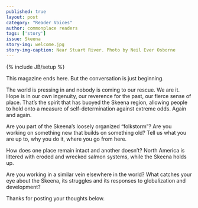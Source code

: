 ```yaml
---
published: true
layout: post
category: "Reader Voices"
author: commonplace readers
tags: ['story']
issue: Skeena
story-img: welcome.jpg
story-img-caption: Near Stuart River. Photo by Neil Ever Osborne
---
```

{% include JB/setup %}

This magazine ends here. But the conversation is just beginning.

The world is pressing in and nobody is coming to our rescue. We are it. Hope is in our own ingenuity, our reverence for the past, our fierce sense of place. That’s the spirit that has buoyed the Skeena region, allowing people to hold onto a measure of self-determination against extreme odds. Again and again.

Are you part of the Skeena’s loosely organized “folkstorm”? Are you working on something new that builds on something old? Tell us what you are up to, why you do it, where you go from here.

How does one place remain intact and another doesn’t? North America is littered with eroded and wrecked salmon systems, while the Skeena holds up.

Are you working in a similar vein elsewhere in the world? What catches your eye about the Skeena, its struggles and its responses to globalization and development?

Thanks for posting your thoughts below.